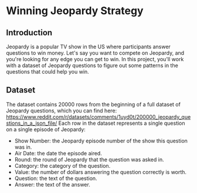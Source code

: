 # Winning Jeopardy Strategy
## Introduction
Jeopardy is a popular TV show in the US where participants answer questions to win money. Let's say you want to compete on Jeopardy, and you're looking for any edge you can get to win. In this project, you'll work with a dataset of Jeopardy questions to figure out some patterns in the questions that could help you win.
## Dataset
The dataset contains 20000 rows from the beginning of a full dataset of Jeopardy questions, which you can find here:
https://www.reddit.com/r/datasets/comments/1uyd0t/200000_jeopardy_questions_in_a_json_file/
Each row in the dataset represents a single question on a single episode of Jeopardy:
- Show Number: the Jeopardy episode number of the show this question was in.
- Air Date: the date the episode aired.
- Round: the round of Jeopardy that the question was asked in.
- Category: the category of the question.
- Value: the number of dollars answering the question correctly is worth.
- Question: the text of the question.
- Answer: the text of the answer.
